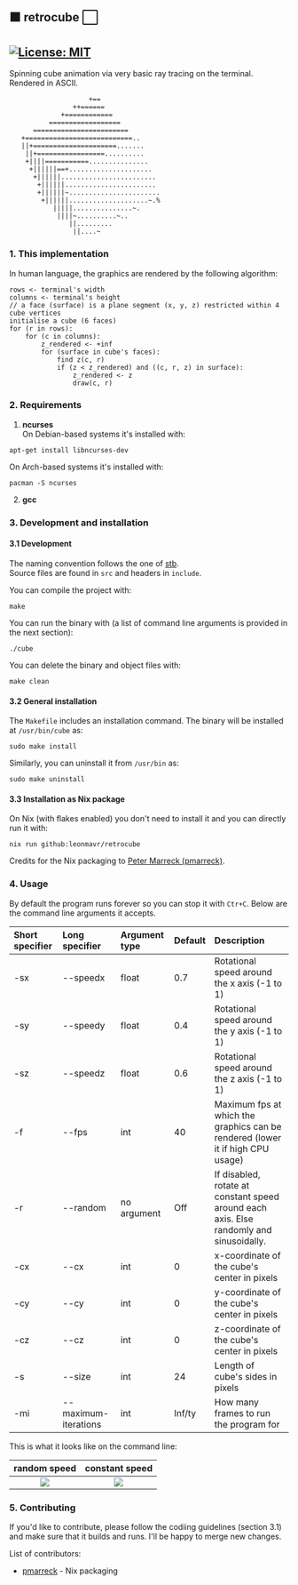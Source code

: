 ## :black_large_square: retrocube :white_large_square: 

[![License: MIT](https://img.shields.io/badge/License-MIT-yellow.svg)](https://opensource.org/licenses/MIT)  
---
Spinning cube animation via very basic ray tracing on the terminal. Rendered in ASCII.
```
                    +==
                ++======
             +============
          ==================
      ========================
   +===========================..
   ||+=====================.......
    ||+=================..........
    +||||===========...............
     +||||||==+.....................
      +||||||........................
       +||||||.......................
       +||||||~.......................
        +||||||....................~.%
           |||||...............~.
            ||||~..........~..
               ||.........
                ||....~

```

### 1. This implementation

In human language, the graphics are rendered by the following algorithm:
```
rows <- terminal's width
columns <- terminal's height
// a face (surface) is a plane segment (x, y, z) restricted within 4 cube vertices
initialise a cube (6 faces)
for (r in rows):
    for (c in columns):
        z_rendered <- +inf
        for (surface in cube's faces):
            find z(c, r)
            if (z < z_rendered) and ((c, r, z) in surface):
                z_rendered <- z
                draw(c, r)
```

### 2. Requirements

1. **ncurses**  
On Debian-based systems it's installed with:
```
apt-get install libncurses-dev
```
On Arch-based systems it's installed with:
```
pacman -S ncurses
```
2. **gcc**

### 3. Development and installation

#### 3.1 Development

The naming convention follows the one of [stb](https://github.com/nothings/stb).  
Source files are found in `src` and headers in `include`.

You can compile the project with:
```
make
```
You can run the binary with (a list of command line arguments is provided in the next section):
```
./cube
```
You can delete the binary and object files with:
```
make clean
```

#### 3.2 General installation

The `Makefile` includes an installation command. The binary will be installed at `/usr/bin/cube` as:
```
sudo make install
```
Similarly, you can uninstall it from `/usr/bin` as:
```
sudo make uninstall
```

#### 3.3 Installation as Nix package

On Nix (with flakes enabled) you don't need to install it and you can directly run it with:
```
nix run github:leonmavr/retrocube
```
Credits for the Nix packaging to [Peter Marreck (pmarreck)](https://github.com/pmarreck).

### 4. Usage

By default the program runs forever so you can stop it with `Ctr+C`. Below are the command line arguments it accepts.


| Short specifier | Long specifier            | Argument type | Default | Description                                                                              |
|:--------------- |:--------------------------|:--------------|:--------|:-----------------------------------------------------------------------------------------|
| -sx             | --speedx                  | float         | 0.7     |Rotational speed around the x axis (-1 to 1)                                              |   
| -sy             | --speedy                  | float         | 0.4     |Rotational speed around the y axis (-1 to 1)                                              |   
| -sz             | --speedz                  | float         | 0.6     |Rotational speed around the z axis (-1 to 1)                                              |   
| -f              | --fps                     | int           | 40      |Maximum fps at which the graphics can be rendered (lower it if high CPU usage)            |   
| -r              | --random                  | no argument   | Off     |If disabled, rotate at constant speed around each axis. Else randomly and sinusoidally.   |   
| -cx             | --cx                      | int           | 0       |x-coordinate of the cube's center in pixels                                               |   
| -cy             | --cy                      | int           | 0       |y-coordinate of the cube's center in pixels                                               |   
| -cz             | --cz                      | int           | 0       |z-coordinate of the cube's center in pixels                                               |   
| -s              | --size                    | int           | 24      |Length of cube's sides in pixels                                                          |   
| -mi             | --maximum-iterations      | int           | Inf/ty  |How many frames to run the program for                                                    |   

This is what it looks like on the command line:

random speed | constant speed
:-------------------------:|:-------------------------:
![](https://github.com/leonmavr/retrocube/blob/master/assets/demo_constant.gif?raw=true)  |  ![](https://raw.githubusercontent.com/leonmavr/retrocube/master/assets/demo_random.gif)


### 5. Contributing

If you'd like to contribute, please follow the codiing guidelines (section 3.1) and make sure that it builds and runs.
I'll be happy to merge new changes.  

List of contributors:
* [pmarreck](https://github.com/pmarreck) - Nix packaging
